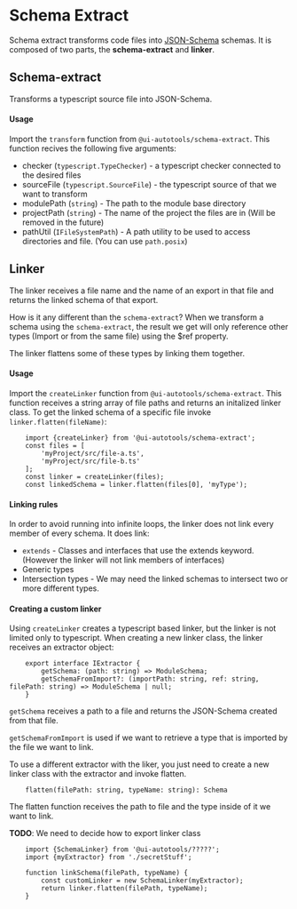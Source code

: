 # Schema Extract


Schema extract transforms code files into [JSON-Schema](https://json-schema.org/) schemas. It is composed of two parts, the **schema-extract** and **linker**.


## Schema-extract

Transforms a typescript source file into JSON-Schema. 

#### Usage

Import the `transform` function from `@ui-autotools/schema-extract`. This function recives the following five arguments:
* checker (`typescript.TypeChecker`) - a typescript checker connected to the desired files
* sourceFile (`typescript.SourceFile`) - the typescript source of that we want to transform
* modulePath (`string`) - The path to the module base directory
* projectPath (`string`) - The name of the project the files are in (Will be removed in the future)
* pathUtil (`IFileSystemPath`) - A path utility to be used to access directories and file. (You can use `path.posix`)

## Linker

The linker receives a file name and the name of an export in that file and returns the linked schema of that export.

How is it any different than the `schema-extract`? When we transform a schema using the `schema-extract`, the result we get will only reference other types (Import or from the same file) using the $ref property.

The linker flattens some of these types by linking them together.

#### Usage

Import the `createLinker` function from `@ui-autotools/schema-extract`. This function receives a string array of file paths and returns an initalized linker class.
To get the linked schema of a specific file invoke `linker.flatten(fileName)`:

```
    import {createLinker} from '@ui-autotools/schema-extract';
    const files = [
        'myProject/src/file-a.ts',
        'myProject/src/file-b.ts'
    ];
    const linker = createLinker(files);
    const linkedSchema = linker.flatten(files[0], 'myType');

```
#### Linking rules
In order to avoid running into infinite loops, the linker does not link every member of every schema. It does link:
* `extends` - Classes and interfaces that use the extends keyword. (However the linker will not link members of interfaces)
* Generic types
* Intersection types - We may need the linked schemas to intersect two or more different types.

#### Creating a custom linker

Using `createLinker` creates a typescript based linker, but the linker is not limited only to typescript. When creating a new linker class, the linker receives an extractor object:
```
    export interface IExtractor {
        getSchema: (path: string) => ModuleSchema;
        getSchemaFromImport?: (importPath: string, ref: string, filePath: string) => ModuleSchema | null;
    }
```

`getSchema` receives a path to a file and returns the JSON-Schema created from that file.

`getSchemaFromImport` is used if we want to retrieve a type that is imported by the file we want to link.

To use a different extractor with the liker, you just need to create a new linker class with the extractor and invoke flatten.
```
    flatten(filePath: string, typeName: string): Schema
```
The flatten function receives the path to file and the type inside of it we want to link.

**TODO**: We need to decide how to export linker class

```
    import {SchemaLinker} from '@ui-autotools/?????';
    import {myExtractor} from './secretStuff';

    function linkSchema(filePath, typeName) {
        const customLinker = new SchemaLinker(myExtractor);
        return linker.flatten(filePath, typeName);
    }
```
